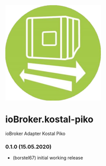 ![Logo](admin/kostal-piko.png)
# ioBroker.kostal-piko
 ioBroker Adapter Kostal Piko
 ### 0.1.0 (15.05.2020) 
 * (borstel67) initial working release
